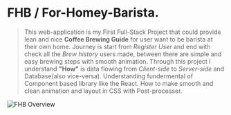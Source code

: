 # FHB / For-Homey-Barista.
> This web-application is my First Full-Stack Project that could provide lean and nice **Coffee Brewing Guide** for user want to be barista at their own home.
> Journey is start from *Register User* and end with check all the *Brew history* users made, between there are simple and easy brewing steps with smooth animation.
> Through this project I understand **"How"** is data flowing from *Client-side* to *Server-side* and Database(also vice-versa).
> Understanding fundermental of Component based library like the React. How to make smooth and clean animation and layout in CSS with Post-processer.

![FHB Overview](https://github.com/clasod2736/FHB-front/assets/109887795/5dfb91be-7f90-447b-a4c9-b2972e95f3ac)

